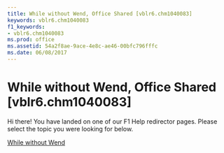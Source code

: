```yaml
---
title: While without Wend, Office Shared [vblr6.chm1040083]
keywords: vblr6.chm1040083
f1_keywords:
- vblr6.chm1040083
ms.prod: office
ms.assetid: 54a2f8ae-9ace-4e8c-ae46-00bfc796fffc
ms.date: 06/08/2017
---
```



# While without Wend, Office Shared [vblr6.chm1040083]

Hi there! You have landed on one of our F1 Help redirector pages. Please select the topic you were looking for below.

[While without Wend](http://msdn.microsoft.com/library/e922803e-32a1-8745-1814-5bf3ddfdcef6%28Office.15%29.aspx)

